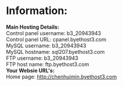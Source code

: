 # Information:  
**Main Hosting Details:**  
Control panel username: b3_20943943  
Control panel URL: cpanel.byethost3.com  
MySQL username: b3_20943943  
MySQL hostname: sql207.byethost3.com  
FTP username: b3_20943943  
FTP host name: ftp.byethost3.com  
**Your Websie URL's:**  
Home page: http://chenhuimin.byethost3.com

